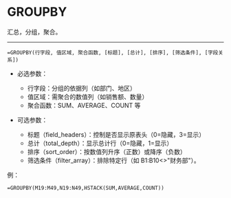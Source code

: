 # GROUPBY 

汇总，分组，聚合。

--- 

```excel
=GROUPBY(行字段, 值区域, 聚合函数, [标题], [总计], [排序], [筛选条件], [字段关系])  
```
- 必选参数​​：

    - 行字段​​：分组的依据列（如部门、地区）
    - ​值区域​​：需聚合的数值列（如销售额、数量）
    - ​聚合函数​​：SUM、AVERAGE、COUNT 等

- 可选参数​​：
    - ​标题​​（field_headers）：控制是否显示原表头（0=隐藏，3=显示）
    - ​总计​​（total_depth）：显示总计行（0=隐藏，1=显示）
    - ​排序​​（sort_order）：按数值列升序（正数）或降序（负数）
    - ​筛选条件​​（filter_array）：排除特定行（如 B1:B10<>"财务部"）。

例：

```excel
=GROUPBY(M19:M49,N19:N49,HSTACK(SUM,AVERAGE,COUNT))
```